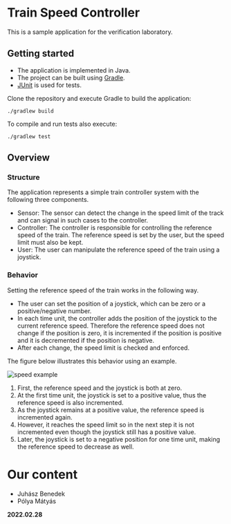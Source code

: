 # Train Speed Controller

This is a sample application for the verification laboratory.

## Getting started

* The application is implemented in Java.
* The project can be built using [Gradle](https://gradle.org/).
* [JUnit](http://junit.org/junit4/) is used for tests.

Clone the repository and execute Gradle to build the application:

```
./gradlew build
```

To compile and run tests also execute:

```
./gradlew test
```

## Overview

### Structure

The application represents a simple train controller system with the following three components.

* Sensor: The sensor can detect the change in the speed limit of the track and can signal in such cases to the controller.
* Controller: The controller is responsible for controlling the reference speed of the train. The reference speed is set by the user, but the speed limit must also be kept.
* User: The user can manipulate the reference speed of the train using a joystick.

### Behavior

Setting the reference speed of the train works in the following way.
* The user can set the position of a joystick, which can be zero or a positive/negative number.
* In each time unit, the controller adds the position of the joystick to the current reference speed. Therefore the reference speed does not change if the position is zero, it is incremented if the position is positive and it is decremented if the position is negative.
* After each change, the speed limit is checked and enforced.

The figure below illustrates this behavior using an example.

![speed example](doc/speed_example.png)

1. First, the reference speed and the joystick is both at zero.
1. At the first time unit, the joystick is set to a positive value, thus the reference speed is also incremented.
1. As the joystick remains at a positive value, the reference speed is incremented again.
1. However, it reaches the speed limit so in the next step it is not incremented even though the joystick still has a positive value.
1. Later, the joystick is set to a negative position for one time unit, making the reference speed to decrease as well.

# Our content

- Juhász Benedek
- Pólya Mátyás

**2022.02.28**

